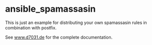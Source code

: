# ansible_spamassasin
 
This is just an example for distributing your own spamassasin rules in combination with postfix.

See www.d7031.de for the complete documentation.
